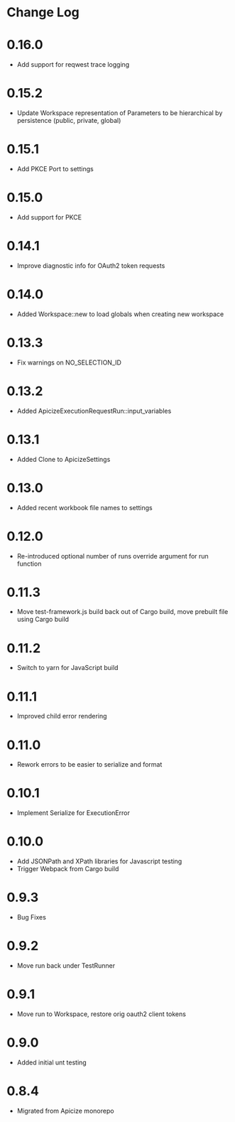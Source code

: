 # Change Log

# 0.16.0

* Add support for reqwest trace logging

# 0.15.2

* Update Workspace representation of Parameters to be hierarchical by persistence (public, private, global)

# 0.15.1

* Add PKCE Port to settings

# 0.15.0

* Add support for PKCE

# 0.14.1

* Improve diagnostic info for OAuth2 token requests

# 0.14.0

* Added Workspace::new to load globals when creating new workspace

# 0.13.3

* Fix warnings on NO_SELECTION_ID 

# 0.13.2

* Added ApicizeExecutionRequestRun::input_variables

# 0.13.1

* Added Clone to ApicizeSettings

# 0.13.0

* Added recent workbook file names to settings

# 0.12.0

* Re-introduced optional number of runs override argument for run function

# 0.11.3

* Move test-framework.js build back out of Cargo build, move prebuilt file using Cargo build

# 0.11.2

* Switch to yarn for JavaScript build

# 0.11.1

* Improved child error rendering

# 0.11.0

* Rework errors to be easier to serialize and format

# 0.10.1

* Implement Serialize for ExecutionError

# 0.10.0

* Add JSONPath and XPath libraries for Javascript testing
* Trigger Webpack from Cargo build

# 0.9.3

* Bug Fixes

# 0.9.2

* Move run back under TestRunner

# 0.9.1

* Move run to Workspace, restore orig oauth2 client tokens

# 0.9.0

* Added initial unt testing

# 0.8.4

* Migrated from Apicize monorepo
